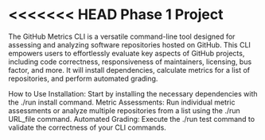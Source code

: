 <<<<<<< HEAD
Phase 1 Project
=======
The GitHub Metrics CLI is a versatile command-line tool designed for assessing and analyzing software repositories hosted on GitHub. This CLI empowers users to effortlessly evaluate key aspects of GitHub projects, including code correctness, responsiveness of maintainers, licensing, bus factor, and more. It will install dependencies, calculate metrics for a list of repositories, and perform automated grading.

How to Use
Installation: Start by installing the necessary dependencies with the ./run install command.
Metric Assessments: Run individual metric assessments or analyze multiple repositories from a list using the ./run URL_file command.
Automated Grading: Execute the ./run test command to validate the correctness of your CLI commands.

